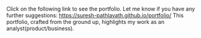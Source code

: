 Click on the following link to see the portfolio. 
Let me know if you have any further suggestions: https://suresh-pathlavath.github.io/portfolio/
This portfolio, crafted from the ground up, highlights my work as an analyst(product/business).
